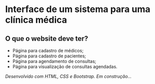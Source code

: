 # Interface de um sistema para uma clínica médica

## O que o website deve ter?

- Página para cadastro de médicos;
- Página para cadastro de pacientes;
- Página para agendamento de consultas;
- Página para visualização de consultas agendadas.

_Desenvolvido com HTML, CSS e Bootstrap. Em construção..._
